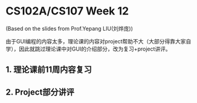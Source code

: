# CS102A/CS107 Week 12
(Based on the slides from Prof.Yepang LIU(刘烨庞))        

由于GUI编程的内容太多，理论课的内容对project帮助不大（大部分得靠大家自学），因此就跳过理论课中对GUI的介绍部分，改为复习+project讲评。

## 1. 理论课前11周内容复习

## 2. Project部分讲评
